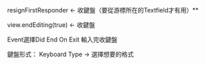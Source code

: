       

resignFirstResponder <- 收鍵盤（要從游標所在的Textfield才有用）**

view.endEditing(true) <- 收鍵盤

Event選擇Did End On Exit 輸入完收鍵盤


鍵盤形式：
Keyboard Type -> 選擇想要的格式